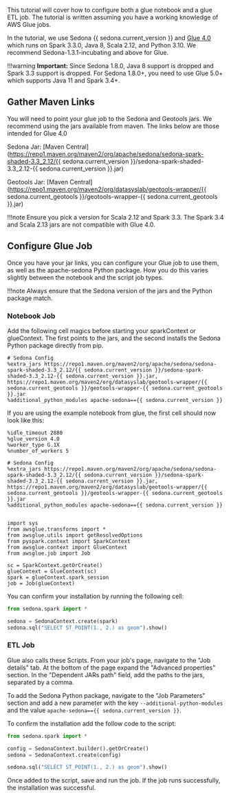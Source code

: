 
<!--
 Licensed to the Apache Software Foundation (ASF) under one
 or more contributor license agreements.  See the NOTICE file
 distributed with this work for additional information
 regarding copyright ownership.  The ASF licenses this file
 to you under the Apache License, Version 2.0 (the
 "License"); you may not use this file except in compliance
 with the License.  You may obtain a copy of the License at

   http://www.apache.org/licenses/LICENSE-2.0

 Unless required by applicable law or agreed to in writing,
 software distributed under the License is distributed on an
 "AS IS" BASIS, WITHOUT WARRANTIES OR CONDITIONS OF ANY
 KIND, either express or implied.  See the License for the
 specific language governing permissions and limitations
 under the License.
 -->

This tutorial will cover how to configure both a glue notebook and a glue ETL job. The tutorial is written assuming you
have a working knowledge of AWS Glue jobs.

In the tutorial, we use
Sedona {{ sedona.current_version }} and [Glue 4.0](https://docs.aws.amazon.com/glue/latest/dg/release-notes.html) which runs on Spark 3.3.0, Java 8, Scala 2.12,
and Python 3.10. We recommend Sedona-1.3.1-incubating and above for Glue.

!!!warning
    **Important:** Since Sedona 1.8.0, Java 8 support is dropped and Spark 3.3 support is dropped. For Sedona 1.8.0+, you need to use Glue 5.0+ which supports Java 11 and Spark 3.4+.

## Gather Maven Links

You will need to point your glue job to the Sedona and Geotools jars. We recommend using the jars available from maven. The links below are those intended for Glue 4.0

Sedona Jar: [Maven Central](https://repo1.maven.org/maven2/org/apache/sedona/sedona-spark-shaded-3.3_2.12/{{ sedona.current_version }}/sedona-spark-shaded-3.3_2.12-{{ sedona.current_version }}.jar)

Geotools Jar: [Maven Central](https://repo1.maven.org/maven2/org/datasyslab/geotools-wrapper/{{ sedona.current_geotools }}/geotools-wrapper-{{ sedona.current_geotools }}.jar)

!!!note
    Ensure you pick a version for Scala 2.12 and Spark 3.3. The Spark 3.4 and Scala
    2.13 jars are not compatible with Glue 4.0.

## Configure Glue Job

Once you have your jar links, you can configure your Glue job to use them, as well as the apache-sedona Python
package. How you do this varies slightly between the notebook and the script job types.

!!!note
    Always ensure that the Sedona version of the jars and the Python package match.

### Notebook Job

Add the following cell magics before starting your sparkContext or glueContext. The first points to the jars,
and the second installs the Sedona Python package directly from pip.

```text
# Sedona Config
%extra_jars https://repo1.maven.org/maven2/org/apache/sedona/sedona-spark-shaded-3.3_2.12/{{ sedona.current_version }}/sedona-spark-shaded-3.3_2.12-{{ sedona.current_version }}.jar, https://repo1.maven.org/maven2/org/datasyslab/geotools-wrapper/{{ sedona.current_geotools }}/geotools-wrapper-{{ sedona.current_geotools }}.jar
%additional_python_modules apache-sedona=={{ sedona.current_version }}
```

If you are using the example notebook from glue, the first cell should now look like this:

```text
%idle_timeout 2880
%glue_version 4.0
%worker_type G.1X
%number_of_workers 5

# Sedona Config
%extra_jars https://repo1.maven.org/maven2/org/apache/sedona/sedona-spark-shaded-3.3_2.12/{{ sedona.current_version }}/sedona-spark-shaded-3.3_2.12-{{ sedona.current_version }}.jar, https://repo1.maven.org/maven2/org/datasyslab/geotools-wrapper/{{ sedona.current_geotools }}/geotools-wrapper-{{ sedona.current_geotools }}.jar
%additional_python_modules apache-sedona=={{ sedona.current_version }}


import sys
from awsglue.transforms import *
from awsglue.utils import getResolvedOptions
from pyspark.context import SparkContext
from awsglue.context import GlueContext
from awsglue.job import Job

sc = SparkContext.getOrCreate()
glueContext = GlueContext(sc)
spark = glueContext.spark_session
job = Job(glueContext)
```

You can confirm your installation by running the following cell:

```python
from sedona.spark import *

sedona = SedonaContext.create(spark)
sedona.sql("SELECT ST_POINT(1., 2.) as geom").show()
```

### ETL Job

Glue also calls these Scripts. From your job's page, navigate to the "Job details" tab. At the bottom of the page expand
the "Advanced properties" section. In the "Dependent JARs path" field, add the paths to the jars, separated by a comma.

To add the Sedona Python package, navigate to the "Job Parameters" section and add a new parameter with the key
`--additional-python-modules` and the value `apache-sedona=={{ sedona.current_version }}`.

To confirm the installation add the follow code to the script:

```python
from sedona.spark import *

config = SedonaContext.builder().getOrCreate()
sedona = SedonaContext.create(config)

sedona.sql("SELECT ST_POINT(1., 2.) as geom").show()
```

Once added to the script, save and run the job. If the job runs successfully, the installation was successful.
